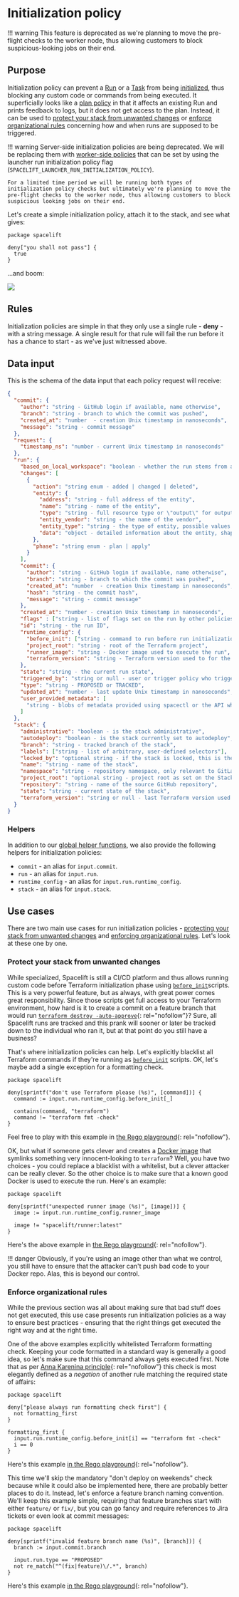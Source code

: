 # Initialization policy

!!! warning
    This feature is deprecated as we're planning to move the pre-flight checks to the worker node, thus allowing customers to block suspicious-looking jobs on their end.

## Purpose

Initialization policy can prevent a [Run](../run/README.md) or a [Task](../run/task.md) from being [initialized](../run/README.md#initializing), thus blocking any custom code or commands from being executed. It superficially looks like a [plan policy](terraform-plan-policy.md) in that it affects an existing Run and prints feedback to logs, but it does not get access to the plan. Instead, it can be used to [protect your stack from unwanted changes](run-initialization-policy.md#protect-your-stack-from-unwanted-changes) or [enforce organizational rules](run-initialization-policy.md#enforce-organizational-rules) concerning how and when runs are supposed to be triggered.

!!! warning
    Server-side initialization policies are being deprecated. We will be replacing them with [worker-side policies](../worker-pools.md#configuration-options) that can be set by using the launcher run initialization policy flag (`SPACELIFT_LAUNCHER_RUN_INITIALIZATION_POLICY`).

    For a limited time period we will be running both types of initialization policy checks but ultimately we're planning to move the pre-flight checks to the worker node, thus allowing customers to block suspicious looking jobs on their end.

Let's create a simple initialization policy, attach it to the stack, and see what gives:

```opa
package spacelift

deny["you shall not pass"] {
  true
}
```

...and boom:

![](<../../assets/screenshots/Initial_commit_·_Stack_managed_by_Spacelift (1).png>)

## Rules

Initialization policies are simple in that they only use a single rule - **deny** - with a string message. A single result for that rule will fail the run before it has a chance to start - as we've just witnessed above.

## Data input

This is the schema of the data input that each policy request will receive:

```json
{
  "commit": {
    "author": "string - GitHub login if available, name otherwise",
    "branch": "string - branch to which the commit was pushed",
    "created_at": "number  - creation Unix timestamp in nanoseconds",
    "message": "string - commit message"
  },
  "request": {
    "timestamp_ns": "number - current Unix timestamp in nanoseconds"
  },
  "run": {
    "based_on_local_workspace": "boolean - whether the run stems from a local preview",
    "changes": [
      {
        "action": "string enum - added | changed | deleted",
        "entity": {
          "address": "string - full address of the entity",
          "name": "string - name of the entity",
          "type": "string - full resource type or \"output\" for outputs",
          "entity_vendor": "string - the name of the vendor",
          "entity_type": "string - the type of entity, possible values depend on the vendor",
          "data": "object - detailed information about the entity, shape depends on the vendor and type"
        },
        "phase": "string enum - plan | apply"
      }
    ],
    "commit": {
      "author": "string - GitHub login if available, name otherwise",
      "branch": "string - branch to which the commit was pushed",
      "created_at": "number  - creation Unix timestamp in nanoseconds",
      "hash": "string - the commit hash",
      "message": "string - commit message"
    },
    "created_at": "number - creation Unix timestamp in nanoseconds",
    "flags" : ["string - list of flags set on the run by other policies" ],
    "id": "string - the run ID",
    "runtime_config": {
      "before_init": ["string - command to run before run initialization"],
      "project_root": "string - root of the Terraform project",
      "runner_image": "string - Docker image used to execute the run",
      "terraform_version": "string - Terraform version used to for the run"
    },
    "state": "string - the current run state",
    "triggered_by": "string or null - user or trigger policy who triggered the run, if applicable",
    "type": "string - PROPOSED or TRACKED",
    "updated_at": "number - last update Unix timestamp in nanoseconds",
    "user_provided_metadata": [
      "string - blobs of metadata provided using spacectl or the API when interacting with this run"
    ]
  },
  "stack": {
    "administrative": "boolean - is the stack administrative",
    "autodeploy": "boolean - is the stack currently set to autodeploy",
    "branch": "string - tracked branch of the stack",
    "labels": ["string - list of arbitrary, user-defined selectors"],
    "locked_by": "optional string - if the stack is locked, this is the name of the user who did it",
    "name": "string - name of the stack",
    "namespace": "string - repository namespace, only relevant to GitLab repositories",
    "project_root": "optional string - project root as set on the Stack, if any",
    "repository": "string - name of the source GitHub repository",
    "state": "string - current state of the stack",
    "terraform_version": "string or null - last Terraform version used to apply changes"
  }
}
```

### Helpers

In addition to our [global helper functions](./README.md#helper-functions), we also provide the following helpers for initialization policies:

- `commit` - an alias for `input.commit`.
- `run` - an alias for `input.run`.
- `runtime_config` - an alias for `input.run.runtime_config`.
- `stack` - an alias for `input.stack`.

## Use cases

There are two main use cases for run initialization policies - [protecting your stack from unwanted changes](run-initialization-policy.md#protect-your-stack-from-unwanted-changes) and [enforcing organizational rules](run-initialization-policy.md#enforce-organizational-rules). Let's look at these one by one.

### Protect your stack from unwanted changes

While specialized, Spacelift is still a CI/CD platform and thus allows running custom code before Terraform initialization phase using [`before_init`](../configuration/runtime-configuration/README.md#before_init-scripts)scripts. This is a very powerful feature, but as always, with great power comes great responsibility. Since those scripts get full access to your Terraform environment, how hard is it to create a commit on a feature branch that would run [`terraform destroy -auto-approve`](https://www.terraform.io/docs/commands/destroy.html){: rel="nofollow"}? Sure, all Spacelift runs are tracked and this prank will sooner or later be tracked down to the individual who ran it, but at that point do you still have a business?

That's where initialization policies can help. Let's explicitly blacklist all Terraform commands if they're running as [`before_init`](../configuration/runtime-configuration/README.md#before_init-scripts) scripts. OK, let's maybe add a single exception for a formatting check.

```opa
package spacelift

deny[sprintf("don't use Terraform please (%s)", [command])] {
  command := input.run.runtime_config.before_init[_]

  contains(command, "terraform")
  command != "terraform fmt -check"
}
```

Feel free to play with this example in [the Rego playground](https://play.openpolicyagent.org/p/V0sr5abgWI){: rel="nofollow"}.

OK, but what if someone gets clever and creates a [Docker image](../../integrations/docker.md) that symlinks something very innocent-looking to `terraform`? Well, you have two choices - you could replace a blacklist with a whitelist, but a clever attacker can be really clever. So the other choice is to make sure that a known good Docker is used to execute the run. Here's an example:

```opa
package spacelift

deny[sprintf("unexpected runner image (%s)", [image])] {
  image := input.run.runtime_config.runner_image

  image != "spacelift/runner:latest"
}
```

Here's the above example in [the Rego playground](https://play.openpolicyagent.org/p/VxIREPOS0d){: rel="nofollow"}.

!!! danger
    Obviously, if you're using an image other than what we control, you still have to ensure that the attacker can't push bad code to your Docker repo. Alas, this is beyond our control.

### Enforce organizational rules

While the previous section was all about making sure that bad stuff does not get executed, this use case presents run initialization policies as a way to ensure best practices - ensuring that the right things get executed the right way and at the right time.

One of the above examples explicitly whitelisted Terraform formatting check. Keeping your code formatted in a standard way is generally a good idea, so let's make sure that this command always gets executed first. Note that as per [Anna Karenina principle](https://en.wikipedia.org/wiki/Anna_Karenina_principle){: rel="nofollow"} this check is most elegantly defined as a _negation_ of another rule matching the required state of affairs:

```opa
package spacelift

deny["please always run formatting check first"] {
  not formatting_first
}

formatting_first {
  input.run.runtime_config.before_init[i] == "terraform fmt -check"
  i == 0
}
```

Here's this example [in the Rego playground](https://play.openpolicyagent.org/p/ghtWZGhbgP){: rel="nofollow"}.

This time we'll skip the mandatory "don't deploy on weekends" check because while it could also be implemented here, there are probably better places to do it. Instead, let's enforce a feature branch naming convention. We'll keep this example simple, requiring that feature branches start with either `feature/` or `fix/`, but you can go fancy and require references to Jira tickets or even look at commit messages:

```opa
package spacelift

deny[sprintf("invalid feature branch name (%s)", [branch])] {
  branch := input.commit.branch

  input.run.type == "PROPOSED"
  not re_match("^(fix|feature)\/.*", branch)
}
```

Here's this example [in the Rego playground](https://play.openpolicyagent.org/p/qNMygC4i9K){: rel="nofollow"}.
